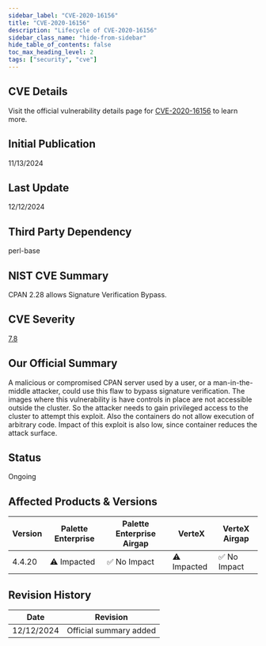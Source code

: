 ```yaml
---
sidebar_label: "CVE-2020-16156"
title: "CVE-2020-16156"
description: "Lifecycle of CVE-2020-16156"
sidebar_class_name: "hide-from-sidebar"
hide_table_of_contents: false
toc_max_heading_level: 2
tags: ["security", "cve"]
---
```


## CVE Details

Visit the official vulnerability details page for [CVE-2020-16156](https://nvd.nist.gov/vuln/detail/cve-2020-16156) to learn more.

## Initial Publication

11/13/2024

## Last Update

12/12/2024

## Third Party Dependency 

perl-base


## NIST CVE Summary

CPAN 2.28 allows Signature Verification Bypass.

## CVE Severity

[7.8](https://nvd.nist.gov/vuln/detail/cve-2020-16156)

## Our Official Summary

A malicious or compromised CPAN server used by a user, or a man-in-the-middle attacker, could use this flaw to bypass signature verification. The images where this vulnerability is have controls in place are not accessible outside the cluster. So the attacker needs to gain privileged access to the cluster to attempt this exploit. Also the containers do not allow execution of arbitrary code. Impact of this exploit is also low, since container reduces the attack surface. 

## Status

Ongoing

## Affected Products & Versions

| Version | Palette Enterprise | Palette Enterprise Airgap | VerteX | VerteX Airgap |
| - | -------- | -------- | -------- | -------- |
| 4.4.20 | ⚠️ Impacted | ✅ No Impact | ⚠️ Impacted | ✅ No Impact |


## Revision History

| Date | Revision |
| --- | --- |
| 12/12/2024 | Official summary added |
